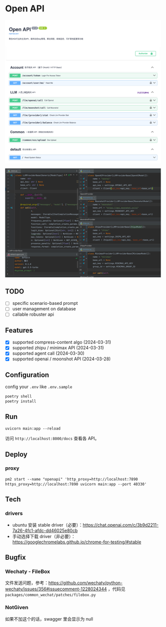 # Open API

![img.png](docs/overview-0.1.1.png)

![providers](docs/providers.png)

## TODO

- [ ] specific scenario-based prompt
- [ ] user management on database
- [ ] callable robuster api

## Features

- [x] supported compress-content algo (2024-03-31)
- [x] supported zhipu / minimax API (2024-03-31)
- [x] supported agent call (2024-03-30)
- [x] supported openai / moonshot API (2024-03-28)

## Configuration

config your `.env` like `.env.sample`

```shell
poetry shell
poetry install
```

## Run

```shell
uvicorn main:app --reload
```

访问 `http://localhost:8000/docs` 查看各 API。

## Deploy

### proxy

```shell
pm2 start --name "openapi" 'http_proxy=http://localhost:7890 https_proxy=http://localhost:7890 uvicorn main:app --port 40330'
```

## Tech

### drivers

- ubuntu 安装 stable driver（必要）：https://chat.openai.com/c/3b9d2211-7a26-4fc1-afdc-dd46025e80cb
- 手动选择下载 driver（非必要）： https://googlechromelabs.github.io/chrome-for-testing/#stable

## Bugfix

### Wechaty - FileBox

文件发送问题，参考：https://github.com/wechaty/python-wechaty/issues/356#issuecomment-1228024344
，代码见 `packages/common_wechat/patches/filebox.py`

### NotGiven

如果不加这个的话，swagger 里会显示为 null
